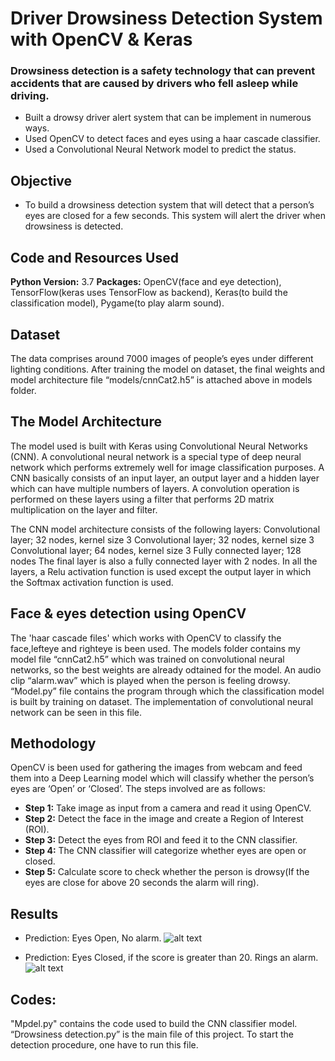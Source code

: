 # Driver Drowsiness Detection System with OpenCV & Keras
### Drowsiness detection is a safety technology that can prevent accidents that are caused by drivers who fell asleep while driving.
* Built a drowsy driver alert system that can be implement in numerous ways.
* Used OpenCV to detect faces and eyes using a haar cascade classifier.
* Used a Convolutional Neural Network model to predict the status.

## Objective
* To build a drowsiness detection system that will detect that a person’s eyes are closed for a few seconds. This system will alert the driver when drowsiness is detected.

## Code and Resources Used
**Python Version:** 3.7
**Packages:** OpenCV(face and eye detection), TensorFlow(keras uses TensorFlow as backend), Keras(to build the classification model), Pygame(to play alarm sound).

## Dataset 
The data comprises around 7000 images of people’s eyes under different lighting conditions. After training the model on dataset, the final weights and model architecture file “models/cnnCat2.h5” is attached above in models folder.

## The Model Architecture
The model used is built with Keras using Convolutional Neural Networks (CNN). A convolutional neural network is a special type of deep neural network which performs extremely well for image classification purposes. A CNN basically consists of an input layer, an output layer and a hidden layer which can have multiple numbers of layers. A convolution operation is performed on these layers using a filter that performs 2D matrix multiplication on the layer and filter.

The CNN model architecture consists of the following layers:
Convolutional layer; 32 nodes, kernel size 3
Convolutional layer; 32 nodes, kernel size 3
Convolutional layer; 64 nodes, kernel size 3
Fully connected layer; 128 nodes
The final layer is also a fully connected layer with 2 nodes. In all the layers, a Relu activation function is used except the output layer in which the Softmax activation function is used.

## Face & eyes detection using OpenCV
The 'haar cascade files' which works with OpenCV to classify the face,lefteye and righteye is been used.
The models folder contains my model file “cnnCat2.h5” which was trained on convolutional neural networks, so the best weights are already odtained for the model.
An audio clip “alarm.wav” which is played when the person is feeling drowsy.
“Model.py” file contains the program through which the classification model is built by training on dataset. The implementation of convolutional neural network can be seen in this file.

## Methodology
OpenCV is been used for gathering the images from webcam and feed them into a Deep Learning model which will classify whether the person’s eyes are ‘Open’ or ‘Closed’. The steps involved are as follows:

* **Step 1:** Take image as input from a camera and read it using OpenCV.
* **Step 2:** Detect the face in the image and create a Region of Interest (ROI).
* **Step 3:** Detect the eyes from ROI and feed it to the CNN classifier.
* **Step 4:** The CNN classifier will categorize whether eyes are open or closed.
* **Step 5:** Calculate score to check whether the person is drowsy(If the eyes are close for above 20 seconds the alarm will ring).

## Results

* Prediction: Eyes Open, No alarm.
![alt text](https://github.com/vikasbhadoria69/drowsiness_detection_MachineLearning_ComputerVision/blob/master/Images/Screenshot%202021-01-27%20030835.png)

* Prediction: Eyes Closed, if the score is greater than 20. Rings an alarm. 
![alt text](https://github.com/vikasbhadoria69/drowsiness_detection_MachineLearning_ComputerVision/blob/master/Images/Screenshot%202021-01-27%20031004.png)

## Codes: 
"Mpdel.py" contains the code used to build the CNN classifier model.
“Drowsiness detection.py” is the main file of this project. To start the detection procedure, one have to run this file.

